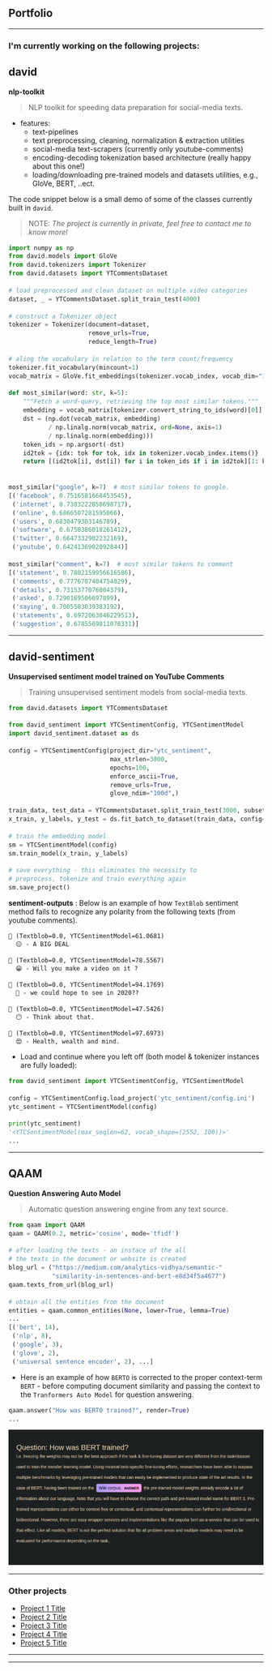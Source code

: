 ## Portfolio

---

### I'm currently working on the following projects:

## david 

**nlp-toolkit**

> NLP toolkit for speeding data preparation for social-media texts.

- features:
  - text-pipelines
  - text preprocessing, cleaning, normalization & extraction utilities
  - social-media text-scrapers (currently only youtube-comments)
  - encoding-decoding tokenization based architecture (really happy about this one!)
  - loading/downloading pre-trained models and datasets utilities, e.g., GloVe, BERT, ..ect.

The code snippet below is a small demo of some of the classes currently built in `david`.

> NOTE: *The project is currently in private, feel free to contact me to know more!*

```python
import numpy as np
from david.models import GloVe
from david.tokenizers import Tokenizer
from david.datasets import YTCommentsDataset

# load preprocessed and clean dataset on multiple video categories
dataset, _ = YTCommentsDataset.split_train_test(4000)

# construct a Tokenizer object
tokenizer = Tokenizer(document=dataset,
                      remove_urls=True,
                      reduce_length=True)
                      
# aling the vocabulary in relation to the term count/frequency
tokenizer.fit_vocabulary(mincount=1)
vocab_matrix = GloVe.fit_embeddings(tokenizer.vocab_index, vocab_dim="100d")

def most_similar(word: str, k=5):
    """Fetch a word-query, retrieving the top most similar tokens."""
    embedding = vocab_matrix[tokenizer.convert_string_to_ids(word)[0]]
    dst = (np.dot(vocab_matrix, embedding)
           / np.linalg.norm(vocab_matrix, ord=None, axis=1)
           / np.linalg.norm(embedding)))
    token_ids = np.argsort(-dst)
    id2tok = {idx: tok for tok, idx in tokenizer.vocab_index.items()}
    return [(id2tok[i], dst[i]) for i in token_ids if i in id2tok][1: k+1]
    

most_similar("google", k=7)  # most similar tokens to google.
[('facebook', 0.7516581668453545),
 ('internet', 0.7383222858698717),
 ('online', 0.6866507281595066),
 ('users', 0.6830479303146789),
 ('software', 0.6750386018261412),
 ('twitter', 0.6647332902232169),
 ('youtube', 0.6424136902092844)]

most_similar("comment", k=7)  # most similar tokens to comment
[('statement', 0.7802159956616586),
 ('comments', 0.7776707404754829),
 ('details', 0.7315377076004379),
 ('asked', 0.7290169506697899),
 ('saying', 0.7005583039383192),
 ('statements', 0.6972063046229513),
 ('suggestion', 0.6785569811078331)]
```
---

## david-sentiment

**Unsupervised sentiment model trained on YouTube Comments**

> Training unsupervised sentiment models from social-media texts.

```python
from david.datasets import YTCommentsDataset

from david_sentiment import YTCSentimentConfig, YTCSentimentModel
import david_sentiment.dataset as ds

config = YTCSentimentConfig(project_dir="ytc_sentiment",
                            max_strlen=3000,
                            epochs=100,
                            enforce_ascii=True,
                            remove_urls=True,
                            glove_ndim="100d",)  

train_data, test_data = YTCommentsDataset.split_train_test(3000, subset=0.8)
x_train, y_labels, y_test = ds.fit_batch_to_dataset(train_data, config=config)

# train the embedding model
sm = YTCSentimentModel(config)
sm.train_model(x_train, y_labels)

# save everything - this eliminates the necessity to
# preprocess, tokenize and train everything again
sm.save_project()
```

**sentiment-outputs** : Below is an example of how `TextBlob` sentiment method fails to recognize any polarity from the following texts (from youtube comments). 

```
💬 (Textblob=0.0, YTCSentimentModel=61.0681)
  😑 - A BIG DEAL

💬 (Textblob=0.0, YTCSentimentModel=78.5567)
  😁 - Will you make a video on it ?

💬 (Textblob=0.0, YTCSentimentModel=94.1769)
  🤗 - we could hope to see in 2020??

💬 (Textblob=0.0, YTCSentimentModel=47.5426)
  😶 - Think about that.

💬 (Textblob=0.0, YTCSentimentModel=97.6973)
  😍 - Health, wealth and mind.
```

- Load and continue where you left off (both model & tokenizer instances are fully loaded):

```python
from david_sentiment import YTCSentimentConfig, YTCSentimentModel

config = YTCSentimentConfig.load_project('ytc_sentiment/config.ini')
ytc_sentiment = YTCSentimentModel(config)

print(ytc_sentiment)
'<YTCSentimentModel(max_seqlen=62, vocab_shape=(2552, 100))>'
...
```
---

## QAAM

**Question Answering Auto Model**

> Automatic question answering engine from any text source.

```python
from qaam import QAAM
qaam = QAAM(0.2, metric='cosine', mode='tfidf')

# after loading the texts - an instace of the all
# the texts in the document or website is created
blog_url = ("https://medium.com/analytics-vidhya/semantic-"
            "similarity-in-sentences-and-bert-e8d34f5a4677")
qaam.texts_from_url(blog_url)

# obtain all the entities from the document
entities = qaam.common_entities(None, lower=True, lemma=True)
...
[('bert', 14),
 ('nlp', 8),
 ('google', 3),
 ('glove', 2),
 ('universal sentence encoder', 2), ...]
 ```
 
- Here is an example of how `BERTO` is corrected to the proper context-term `BERT` - before computing document similarity and passing the context to the `Tranformers Auto Model` for question answering.

```python
qaam.answer("How was BERTO trained?", render=True)
...
```
<img src="images/pred2.png?raw=true"/>

---

### Other projects

- [Project 1 Title](http://example.com/)
- [Project 2 Title](http://example.com/)
- [Project 3 Title](http://example.com/)
- [Project 4 Title](http://example.com/)
- [Project 5 Title](http://example.com/)

---

---
<p style="font-size:11px"></p>
<!-- Remove above link if you don't want to attibute -->
